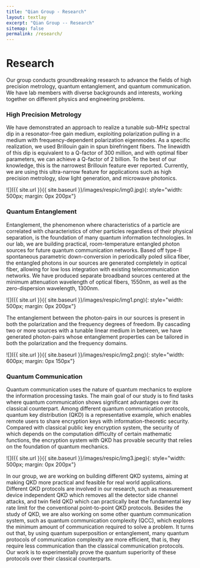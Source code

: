 ```yaml
---
title: "Qian Group - Research"
layout: textlay
excerpt: "Qian Group -- Research"
sitemap: false
permalink: /research/
---
```


# Research
Our group conducts groundbreaking research to advance the fields of high precision metrology, quantum entanglement, and quantum communication. We have lab members with diverse backgrounds and interests, working together on different physics and engineering problems. 

### High Precision Metrology

We have demonstrated an approach to realize a tunable sub-MHz spectral dip in a resonator-free gain medium, exploiting
polarization pulling in a medium with frequency-dependent polarization eigenmodes. As a specific realization, we used Brillouin gain in spun birefringent fibers. The linewidth of this dip is equivalent to a Q-factor of 300 million, and with optimal fiber parameters, we can achieve a Q-factor of 2 billion. To the best of our knowledge, this is the narrowest Brillouin feature ever reported. Currently, we are using this ultra-narrow feature for applications such as high precision
metrology, slow light generation, and microwave photonics.

![]({{ site.url }}{{ site.baseurl }}/images/respic/img0.jpg){: style="width: 500px; margin: 0px  200px"}

### Quantum Entanglement

Entanglement, the phenomenon where characteristics of a particle are correlated with characteristics of other particles regardless of their physical separation, is the foundation of many quantum information technologies.  In our lab, we are building practical, room-temperature entangled photon sources for future quantum communication networks. Based off type-II spontaneous parametric down-conversion in periodically poled silica fiber, the entangled photons in our sources are generated completely in optical fiber, allowing for low loss integration with existing telecommunication networks. We have produced separate broadband sources centered at the minimum attenuation wavelength of optical fibers, 1550nm, as well as the zero-dispersion wavelength, 1300nm.

![]({{ site.url }}{{ site.baseurl }}/images/respic/img1.png){: style="width: 500px; margin: 0px  200px"}

The entanglement between the photon-pairs in our sources is present in both the polarization and the frequency degrees of freedom. By cascading two or more sources with a tunable linear medium in between, we have generated photon-pairs whose entanglement properties can be tailored in both the polarization and the frequency domains.

![]({{ site.url }}{{ site.baseurl }}/images/respic/img2.png){: style="width: 600px; margin: 0px  150px"}

### Quantum Communication
Quantum communication uses the nature of quantum mechanics to explore the information processing tasks. The main goal of our study is to find tasks where quantum communication shows significant advantages over its classical counterpart. Among different quantum communication protocols, quantum key distribution (QKD) is a representative example, which enables remote users to share encryption keys with information-theoretic security. Compared with classical public key encryption system, the security of which depends on the computation difficulty of certain mathematic functions, the encryption system with QKD has provable security that relies on the foundation of quantum mechanics. 

![]({{ site.url }}{{ site.baseurl }}/images/respic/img3.jpeg){: style="width: 500px; margin: 0px  200px"}

In our group, we are working on building different QKD systems, aiming at making QKD more practical and feasible for real world applications. Different QKD protocols are involved in our research, such as measurement device independent QKD which removes all the detector side channel attacks, and twin field QKD which can practically beat the fundamental key rate limit for the conventional point-to-point QKD protocols. Besides the study of QKD, we are also working on some other quantum communication system, such as quantum communication complexity (QCC), which explores the minimum amount of communication required to solve a problem. It turns out that, by using quantum superposition or entanglement, many quantum protocols of communication complexity are more efficient, that is, they require less communication than the classical communication protocols. Our work is to experimentally prove the quantum superiority of these protocols over their classical counterparts.